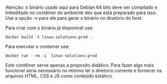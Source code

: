 Atenção: o binário usado aqui para Debian 64 bits deve 
ser compilado e linkeditado no contêiner do ambiente dev
que está preparado para isso. Use a opção -v para ele 
para gerar o binário no diretório do host.

Para criar com o binário já disponível use:

    docker build -t linux-solutions:prod . 
    
Para executar o conteiner use:

    docker run --rm -i  linux-solutions:prod

Este contêiner serve apenas a proposito didático. Para fazer algo mais funcional seria necessário no mínimo ler o diretório corrente e fornecer os arquivos HTML, CSS e JS como conteúdo estático   

